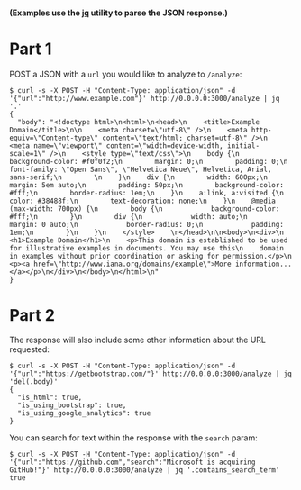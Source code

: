 #### (Examples use the [jq](https://stedolan.github.io/jq/) utility to parse the JSON response.)

# Part 1

POST a JSON with a `url` you would like to analyze to `/analyze`:

```
$ curl -s -X POST -H "Content-Type: application/json" -d '{"url":"http://www.example.com"}' http://0.0.0.0:3000/analyze | jq '.'
{
  "body": "<!doctype html>\n<html>\n<head>\n    <title>Example Domain</title>\n\n    <meta charset=\"utf-8\" />\n    <meta http-equiv=\"Content-type\" content=\"text/html; charset=utf-8\" />\n    <meta name=\"viewport\" content=\"width=device-width, initial-scale=1\" />\n    <style type=\"text/css\">\n    body {\n        background-color: #f0f0f2;\n        margin: 0;\n        padding: 0;\n        font-family: \"Open Sans\", \"Helvetica Neue\", Helvetica, Arial, sans-serif;\n        \n    }\n    div {\n        width: 600px;\n        margin: 5em auto;\n        padding: 50px;\n        background-color: #fff;\n        border-radius: 1em;\n    }\n    a:link, a:visited {\n        color: #38488f;\n        text-decoration: none;\n    }\n    @media (max-width: 700px) {\n        body {\n            background-color: #fff;\n        }\n        div {\n            width: auto;\n            margin: 0 auto;\n            border-radius: 0;\n            padding: 1em;\n        }\n    }\n    </style>    \n</head>\n\n<body>\n<div>\n    <h1>Example Domain</h1>\n    <p>This domain is established to be used for illustrative examples in documents. You may use this\n    domain in examples without prior coordination or asking for permission.</p>\n    <p><a href=\"http://www.iana.org/domains/example\">More information...</a></p>\n</div>\n</body>\n</html>\n"
}
```

# Part 2

The response will also include some other information about the URL requested:

```
$ curl -s -X POST -H "Content-Type: application/json" -d '{"url":"https://getbootstrap.com/"}' http://0.0.0.0:3000/analyze | jq 'del(.body)'
{
  "is_html": true,
  "is_using_bootstrap": true,
  "is_using_google_analytics": true
}
```

You can search for text within the response with the `search` param:

```
$ curl -s -X POST -H "Content-Type: application/json" -d '{"url":"https://github.com","search":"Microsoft is acquiring GitHub!"}' http://0.0.0.0:3000/analyze | jq '.contains_search_term'
true
```
